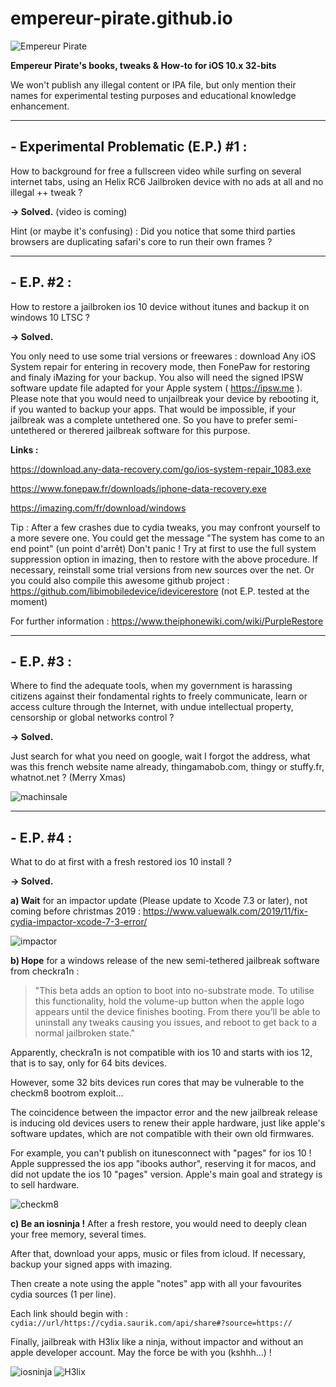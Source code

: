 # empereur-pirate.github.io

![Empereur Pirate](https://4.bp.blogspot.com/-_tgdYJb1rQs/XYCtHKVplLI/AAAAAAAAAFY/a9eQw_Qr7akqXA6L2cp3yQKBm3tWnXyGwCK4BGAYYCw/s1280/%25C3%25A9ditions-empereur.pirate.png)

**Empereur Pirate's books, tweaks &amp; How-to for iOS 10.x 32-bits**

We won't publish any illegal content or IPA file, but only mention their names for experimental testing purposes and educational knowledge enhancement.

__________________________________________________________________________________________________________________________________________

## - Experimental Problematic (E.P.) #1 :

How to background for free a fullscreen video while surfing on several internet tabs, using an Helix RC6 Jailbroken device with no ads at all and no illegal ++ tweak ?

**-> Solved.** (video is coming)

Hint (or maybe it's confusing) : Did you notice that some third parties browsers are duplicating safari's core to run their own frames ?

__________________________________________________________________________________________________________________________________________

## - E.P. #2 : 

How to restore a jailbroken ios 10 device without itunes and backup it on windows 10 LTSC ?

**-> Solved.**

You only need to use some trial versions or freewares : download Any iOS System repair for entering in recovery mode, then FonePaw for restoring and finaly iMazing for your backup. You also will need the signed IPSW software update file adapted for your Apple system ( https://ipsw.me ). Please note that you would need to unjailbreak your device by rebooting it, if you wanted to backup your apps. That would be impossible, if your jailbreak was a complete untethered one. So you have to prefer semi-untethered or therered jailbreak software for this purpose.

**Links :** 

https://download.any-data-recovery.com/go/ios-system-repair_1083.exe

https://www.fonepaw.fr/downloads/iphone-data-recovery.exe

https://imazing.com/fr/download/windows

Tip : After a few crashes due to cydia tweaks, you may confront yourself to a more severe one. You could get the message "The system has come to an end point" (un point d'arrêt) Don't panic ! Try at first to use the full system suppression option in imazing, then to restore with the above procedure. If necessary, reinstall some trial versions from new sources over the net. Or you could also compile this awesome github project : https://github.com/libimobiledevice/idevicerestore (not E.P. tested at the moment)

For further information : https://www.theiphonewiki.com/wiki/PurpleRestore

__________________________________________________________________________________________________________________________________________

## - E.P. #3 : 

Where to find the adequate tools, when my government is harassing citizens against their fondamental rights to freely communicate, learn or access culture through the Internet, with undue intellectual property, censorship or global networks control ?

**-> Solved.**

Just search for what you need on google, wait I forgot the address, what was this french website name already, thingamabob.com, thingy or stuffy.fr, whatnot.net ? (Merry Xmas)

![machinsale](https://1.bp.blogspot.com/-zBBGEhAjH3A/Xb3TxAfC-1I/AAAAAAAAAJM/FFHiRRj75Xg4CaYp0BuVfFmZMkv2SU20wCEwYBhgL/s1600/machin.jpg)
________________________________________________________________________________________________________________________________________

## - E.P. #4 :

What to do at first with a fresh restored ios 10 install ?

**-> Solved.**


**a) Wait** for an impactor update (Please update to Xcode 7.3 or later), not coming before christmas 2019 : https://www.valuewalk.com/2019/11/fix-cydia-impactor-xcode-7-3-error/

![impactor](https://1.bp.blogspot.com/-Y-ZvP68n-q8/XdZhJTp_LiI/AAAAAAAAAKI/-FI5mx3u92Y6yZVqjdy6hPDm0lUlDWbZACLcBGAsYHQ/s1600/impactor.png)

**b) Hope** for a windows release of the new semi-tethered jailbreak software from checkra1n :

>"This beta adds an option to boot into no-substrate mode. To utilise this functionality, hold the volume-up button when the apple logo appears until the device finishes booting. From there you’ll be able to uninstall any tweaks causing you issues, and reboot to get back to a normal jailbroken state."

Apparently, checkra1n is not compatible with ios 10 and starts with ios 12, that is to say, only for 64 bits devices.

However, some 32 bits devices run cores that may be vulnerable to the checkm8 bootrom exploit...

The coincidence between the impactor error and the new jailbreak release is inducing old devices users to renew their apple hardware, just like apple's software updates, which are not compatible with their own old firmwares. 

For example, you can't publish on itunesconnect with "pages" for ios 10 ! Apple suppressed the ios app "ibooks author", reserving it for macos, and did not update the ios 10 "pages" version. Apple's main goal and strategy is to sell hardware.

![checkm8](https://1.bp.blogspot.com/-wXvSvSeK9q8/XdZhpVszzTI/AAAAAAAAAKQ/-TqxSjo6gVsEmmUNEoURAfX1s9fnLvhFACLcBGAsYHQ/s1600/checkmate.png) 

**c) Be an iosninja !** After a fresh restore, you would need to deeply clean your free memory, several times. 

After that, download your apps, music or files from icloud. If necessary, backup your signed apps with imazing. 

Then create a note using the apple "notes" app with all your favourites cydia sources (1 per line). 

Each link should begin with : ```cydia://url/https://cydia.saurik.com/api/share#?source=https://```

Finally, jailbreak with H3lix like a ninja, without impactor and without an apple developer account. May the force be with you (kshhh...) ! 

![iosninja](https://1.bp.blogspot.com/-E967W8P6zpk/XdZc4x3P1mI/AAAAAAAAAJc/leIpxSAFEZM6PWvbiuf2_dXyvEFE7v4kACLcBGAsYHQ/s1600/iosninja.jpg) ![H3lix](https://1.bp.blogspot.com/-aiNDLCIgtwM/XdZiORYF86I/AAAAAAAAAKc/K7WacvCC5bg3dywvMtK1ZgBvmLscbFaSACLcBGAsYHQ/s1600/h3lix.png) 
